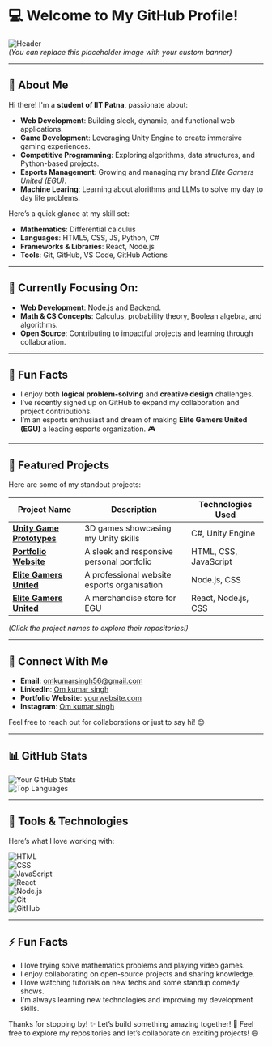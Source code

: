 # 💻 Welcome to My GitHub Profile!  

![Header](https://via.placeholder.com/1200x400?text=Welcome+to+My+GitHub+Profile)  
*(You can replace this placeholder image with your custom banner)*  

---

## 👋 About Me  

Hi there! I'm a **student of IIT Patna**, passionate about:  

- **Web Development**: Building sleek, dynamic, and functional web applications.  
- **Game Development**: Leveraging Unity Engine to create immersive gaming experiences.  
- **Competitive Programming**: Exploring algorithms, data structures, and Python-based projects.  
- **Esports Management**: Growing and managing my brand *Elite Gamers United (EGU)*.  
- **Machine Learing**: Learning about alorithms and LLMs to solve my day to day life problems.  

Here’s a quick glance at my skill set:  

- **Mathematics**: Differential calculus  
- **Languages**: HTML5, CSS, JS, Python, C#  
- **Frameworks & Libraries**: React, Node.js  
- **Tools**: Git, GitHub, VS Code, GitHub Actions  

---  

## 🎯 Currently Focusing On:  

- **Web Development**: Node.js and Backend.  
- **Math & CS Concepts**: Calculus, probability theory, Boolean algebra, and algorithms.  
- **Open Source**: Contributing to impactful projects and learning through collaboration.  

---  

## 🌟 Fun Facts  

- I enjoy both **logical problem-solving** and **creative design** challenges.  
- I’ve recently signed up on GitHub to expand my collaboration and project contributions.  
- I’m an esports enthusiast and dream of making **Elite Gamers United (EGU)** a leading esports organization. 🎮  

---  

## 📂 Featured Projects  
Here are some of my standout projects:  

| Project Name      | Description                                | Technologies Used         |  
|--------------------|--------------------------------------------|---------------------------|  
| [**Unity Game Prototypes**](#)          | 3D games showcasing my Unity skills     | C#, Unity Engine          |  
| [**Portfolio Website**](#)    | A sleek and responsive personal portfolio | HTML, CSS, JavaScript      |  
| [**Elite Gamers United**](#) | A professional website esports organisation | Node.js, CSS        |  
| [**Elite Gamers United**](#) | A merchandise store for EGU | React, Node.js, CSS        |  

*(Click the project names to explore their repositories!)*  

---  

## 🤝 Connect With Me  

- **Email**: omkumarsingh56@gmail.com  
- **LinkedIn**: [Om kumar singh](https://linkedin.com/in/om-kumar-singh-039b58299)  
- **Portfolio Website**: [yourwebsite.com](https://iitian-om.com)  
- **Instagram**: [Om kumar singh](https://instagram.com/i_am_om_2k05)  

Feel free to reach out for collaborations or just to say hi! 😊  

---

## 📊 GitHub Stats  
![Your GitHub Stats](https://github-readme-stats.vercel.app/api?username=yourgithubusername&show_icons=true&theme=radical)  
![Top Languages](https://github-readme-stats.vercel.app/api/top-langs/?username=yourgithubusername&layout=compact&theme=radical)  

---

## 🔧 Tools & Technologies  
Here’s what I love working with:  

![HTML](https://img.shields.io/badge/-HTML5-E34F26?logo=html5&logoColor=white)  
![CSS](https://img.shields.io/badge/-CSS3-1572B6?logo=css3&logoColor=white)  
![JavaScript](https://img.shields.io/badge/-JavaScript-F7DF1E?logo=javascript&logoColor=black)  
![React](https://img.shields.io/badge/-React-61DAFB?logo=react&logoColor=black)  
![Node.js](https://img.shields.io/badge/-Node.js-339933?logo=nodedotjs&logoColor=white)  
![Git](https://img.shields.io/badge/-Git-F05032?logo=git&logoColor=white)  
![GitHub](https://img.shields.io/badge/-GitHub-181717?logo=github&logoColor=white)  

---

## ⚡ Fun Facts

- I love trying solve mathematics problems and playing video games.  
- I enjoy collaborating on open-source projects and sharing knowledge.  
- I love watching tutorials on new techs and some standup comedy shows.
- I'm always learning new technologies and improving my development skills.  

Thanks for stopping by! ✨ Let’s build something amazing together! 🚀
Feel free to explore my repositories and let’s collaborate on exciting projects! 😄

<!---
Iitian-om/Iitian-om is a ✨ special ✨ repository because its `README.md` (this file) appears on my GitHub profile.
--->

